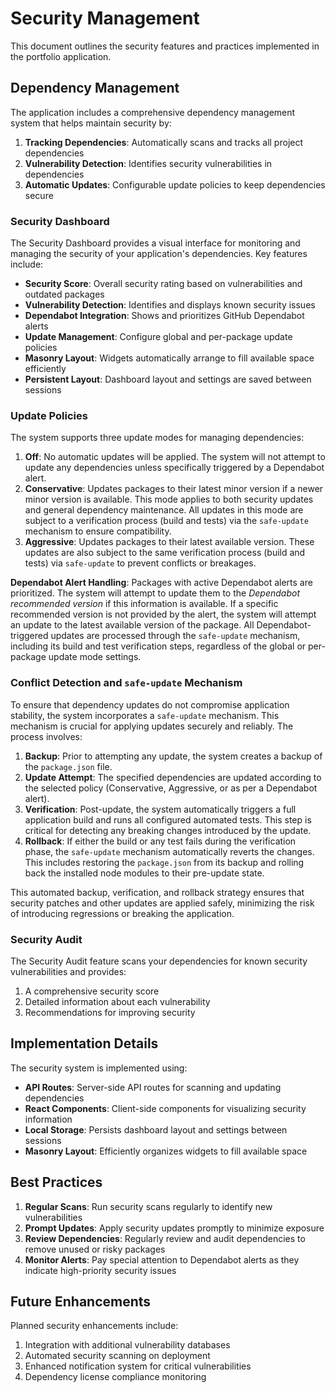 # Security Management

This document outlines the security features and practices implemented in the portfolio application.

## Dependency Management

The application includes a comprehensive dependency management system that helps maintain security by:

1. **Tracking Dependencies**: Automatically scans and tracks all project dependencies
2. **Vulnerability Detection**: Identifies security vulnerabilities in dependencies
3. **Automatic Updates**: Configurable update policies to keep dependencies secure

### Security Dashboard

The Security Dashboard provides a visual interface for monitoring and managing the security of your application's dependencies. Key features include:

- **Security Score**: Overall security rating based on vulnerabilities and outdated packages
- **Vulnerability Detection**: Identifies and displays known security issues
- **Dependabot Integration**: Shows and prioritizes GitHub Dependabot alerts
- **Update Management**: Configure global and per-package update policies
- **Masonry Layout**: Widgets automatically arrange to fill available space efficiently
- **Persistent Layout**: Dashboard layout and settings are saved between sessions

### Update Policies

The system supports three update modes for managing dependencies:

1.  **Off**: No automatic updates will be applied. The system will not attempt to update any dependencies unless specifically triggered by a Dependabot alert.
2.  **Conservative**: Updates packages to their latest minor version if a newer minor version is available. This mode applies to both security updates and general dependency maintenance. All updates in this mode are subject to a verification process (build and tests) via the `safe-update` mechanism to ensure compatibility.
3.  **Aggressive**: Updates packages to their latest available version. These updates are also subject to the same verification process (build and tests) via `safe-update` to prevent conflicts or breakages.

**Dependabot Alert Handling**: Packages with active Dependabot alerts are prioritized. The system will attempt to update them to the *Dependabot recommended version* if this information is available. If a specific recommended version is not provided by the alert, the system will attempt an update to the latest available version of the package. All Dependabot-triggered updates are processed through the `safe-update` mechanism, including its build and test verification steps, regardless of the global or per-package update mode settings.

### Conflict Detection and `safe-update` Mechanism

To ensure that dependency updates do not compromise application stability, the system incorporates a `safe-update` mechanism. This mechanism is crucial for applying updates securely and reliably. The process involves:

1.  **Backup**: Prior to attempting any update, the system creates a backup of the `package.json` file.
2.  **Update Attempt**: The specified dependencies are updated according to the selected policy (Conservative, Aggressive, or as per a Dependabot alert).
3.  **Verification**: Post-update, the system automatically triggers a full application build and runs all configured automated tests. This step is critical for detecting any breaking changes introduced by the update.
4.  **Rollback**: If either the build or any test fails during the verification phase, the `safe-update` mechanism automatically reverts the changes. This includes restoring the `package.json` from its backup and rolling back the installed node modules to their pre-update state.

This automated backup, verification, and rollback strategy ensures that security patches and other updates are applied safely, minimizing the risk of introducing regressions or breaking the application.

### Security Audit

The Security Audit feature scans your dependencies for known security vulnerabilities and provides:

1. A comprehensive security score
2. Detailed information about each vulnerability
3. Recommendations for improving security

## Implementation Details

The security system is implemented using:

- **API Routes**: Server-side API routes for scanning and updating dependencies
- **React Components**: Client-side components for visualizing security information
- **Local Storage**: Persists dashboard layout and settings between sessions
- **Masonry Layout**: Efficiently organizes widgets to fill available space

## Best Practices

1. **Regular Scans**: Run security scans regularly to identify new vulnerabilities
2. **Prompt Updates**: Apply security updates promptly to minimize exposure
3. **Review Dependencies**: Regularly review and audit dependencies to remove unused or risky packages
4. **Monitor Alerts**: Pay special attention to Dependabot alerts as they indicate high-priority security issues

## Future Enhancements

Planned security enhancements include:

1. Integration with additional vulnerability databases
2. Automated security scanning on deployment
3. Enhanced notification system for critical vulnerabilities
4. Dependency license compliance monitoring
